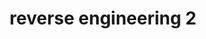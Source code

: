 ---
credit:
- Nathan Farlow
featured: false
recording: ''
tags:
- Reverse Engineering is the process of understanding a program's functionality and
  behavior
- Symbolic analysis tools such as angr help determine what codepath is desired and
  how to reach that point
- Self modifying code exists as additional protections against reverse engineering
- Instruction counting is another topic that is critical for instruction-based coding
- VM Obfuscation
time_close: ''
time_start: '2021-10-10T19:00:00.000000Z'
title: reverse engineering 2
week_number: 6
---